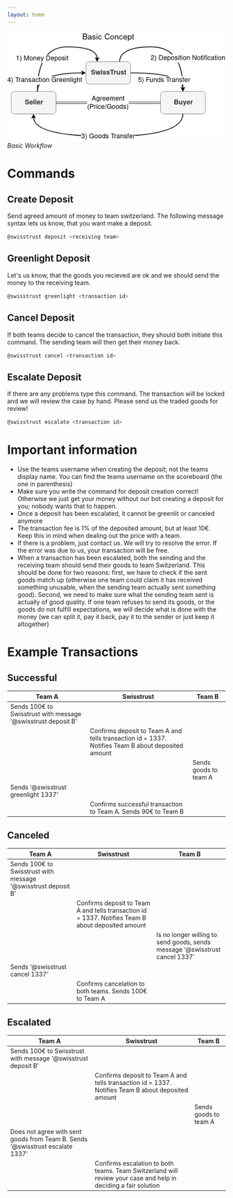 ```yaml
---
layout: home
---
```


![](workflow_basics.png)  
*Basic Workflow*

# Commands
## Create Deposit
Send agreed amount of money to team switzerland.
The following message syntax lets us know, that you want make a deposit.
```bash
@swisstrust deposit <receiving team>
```
## Greenlight Deposit
Let's us know, that the goods you recieved are ok and we should send the money to the receiving team.
```bash
@swisstrust greenlight <transaction id>
```
## Cancel Deposit
If both teams decide to cancel the transaction, they should both initiate this command. The sending team will then get their money back.
```bash
@swisstrust cancel <transaction id>
```
## Escalate Deposit
If there are any problems type this command. The transaction will be locked and we will review the case by hand. Please send us the traded goods for review!
```bash
@swisstrust escalate <transaction id>
```
# Important information
* Use the teams username when creating the deposit; not the teams display name. You can find the teams username on the scoreboard (the one in parenthesis)
* Make sure you write the command for deposit creation correct! Otherwise we just get your money without our bot creating a deposit for you; nobody wants that to happen.
* Once a deposit has been escalated, it cannot be greenlit or canceled anymore
* The transaction fee is 1% of the deposited amount, but at least 10€. Keep this in mind when dealing out the price with a team.
* If there is a problem, just contact us. We will try to resolve the error. If the error was due to us, your transaction will be free.
* When a transaction has been escalated, both the sending and the receiving team should send their goods to team Switzerland. This should be done for two reasons: first, we have to check if the sent goods match up (otherwise one team could claim it has received something unusable, when the sending team actually sent something good). Second, we need to make sure what the sending team sent is actually of good quality. If one team refuses to send its goods, or the goods do not fulfill expectations, we will decide what is done with the money (we can split it, pay it back, pay it to the sender or just keep it altogether)

# Example Transactions

## Successful
| Team A | Swisstrust | Team B |
| ------ | ---------- | ------ |
| Sends 100€ to Swisstrust with message ‘@swisstrust deposit B’ |  |  |
|  | Confirms deposit to Team A and tells transaction id = 1337. Notifies Team B about deposited amount |  |
|  |  | Sends goods to team A |
| Sends ‘@swisstrust greenlight 1337’ |  |  |
|  | Confirms successful transaction to Team A. Sends 90€ to Team B |  |  |

## Canceled
| Team A | Swisstrust | Team B |
| ------ | ---------- | ------ |
| Sends 100€ to Swisstrust with message ‘@swisstrust deposit B’ |  |  |
|  | Confirms deposit to Team A and tells transaction id = 1337. Notifies Team B about deposited amount |  |
|  |  | Is no longer willing to send goods, sends message ‘@swisstrust cancel 1337’ |
| Sends ‘@swisstrust cancel 1337’ |  |  |
|  | Confirms cancelation to both teams. Sends 100€ to Team A |  |  |

## Escalated
| Team A | Swisstrust | Team B |
| ------ | ---------- | ------ |
| Sends 100€ to Swisstrust with message ‘@swisstrust deposit B’ |  |  |
|  | Confirms deposit to Team A and tells transaction id = 1337. Notifies Team B about deposited amount |  |
|  |  | Sends goods to team A |
| Does not agree with sent goods from Team B. Sends ‘@swisstrust escalate 1337’ |  |  |
|  | Confirms escalation to both teams. Team Switzerland will review your case and help in deciding a fair solution |  |  |
